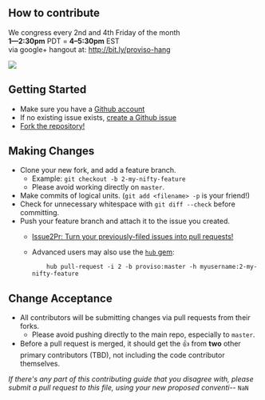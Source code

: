 How to contribute
-----------------

We congress every 2nd and 4th Friday of the month  
**1—2:30pm** PDT = **4–5:30pm** EST  
via google+ hangout at: http://bit.ly/proviso-hang  

<a target="_blank" href="https://www.google.com/calendar/event?action=TEMPLATE&tmeid=ZHJoZXI2ZzJ1a3A4Y2t2MGJkNTF0anFncm9fMjAxMzA2MTRUMjAwMDAwWiBrYWxhbXVuYS5jb21fdGQyZTU2aGQ1aTZmNTA1YjYxOTB2dXAyNm9AZw&tmsrc=kalamuna.com_td2e56hd5i6f505b6190vup26o%40group.calendar.google.com"><img border="0" src="https://www.google.com/calendar/images/ext/gc_button1_en.gif"></a>

Getting Started
---------------

- Make sure you have a [Github account](https://github.com/signup/free)
- If no existing issue exists, [create a Github issue](https://github.com/proviso/proviso-draft/issues/new)
- [Fork the repository!](https://github.com/proviso/proviso-draft/fork)

Making Changes
--------------

- Clone your new fork, and add a feature branch.
  - Example: `git checkout -b 2-my-nifty-feature`
  - Please avoid working directly on `master`.
- Make commits of logical units. (`git add <filename> -p` is your friend!)
- Check for unnecessary whitespace with `git diff --check` before committing.
- Push your feature branch and attach it to the issue you created.
  - [Issue2Pr: Turn your previously-filed issues into pull requests!](http://issue2pr.herokuapp.com/)
  - Advanced users may also use the [`hub` gem](https://github.com/defunkt/hub#readme):
  
            hub pull-request -i 2 -b proviso:master -h myusername:2-my-nifty-feature

Change Acceptance
-----------------

- All contributors will be submitting changes via pull requests from their forks.
  - Please avoid pushing directly to the main repo, especially to `master`.
- Before a pull request is merged, it should get the :+1: from **two** other
  primary contributors (TBD), not including the code contributor themselves.

*If there's any part of this contributing guide that you disagree with,
please submit a pull request to this file, using your new proposed conventi--* `NaN`
